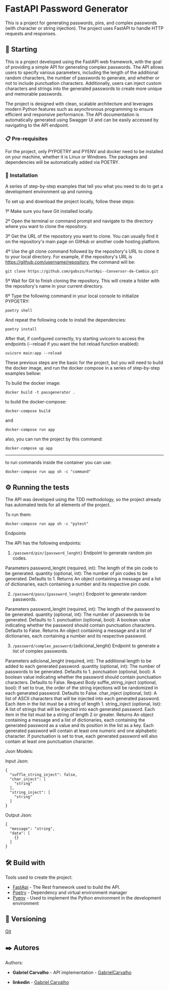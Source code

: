 # FastAPI Password Generator

This is a project for generating passwords, pins, and complex passwords (with character or string injection). The project uses FastAPI to handle HTTP requests and responses.

## 🚀 Starting

This is a project developed using the FastAPI web framework, with the goal of providing a simple API for generating complex passwords. The API allows users to specify various parameters, including the length of the additional random characters, the number of passwords to generate, and whether or not to include punctuation characters. Additionally, users can inject custom characters and strings into the generated passwords to create more unique and memorable passwords.

The project is designed with clean, scalable architecture and leverages modern Python features such as asynchronous programming to ensure efficient and responsive performance. The API documentation is automatically generated using Swagger UI and can be easily accessed by navigating to the API endpoint.

### 📋 Pre-requisites

For the project, only PYPOETRY and PYENV and docker need to be installed on your machine, whether it is Linux or Windows. The packages and dependencies will be automatically added via POETRY.

### 🔧 Installation

A series of step-by-step examples that tell you what you need to do to get a development environment up and running.

To set up and download the project locally, follow these steps:

1º Make sure you have Git installed locally.

2º Open the terminal or command prompt and navigate to the directory where you want to clone the repository.

3º Get the URL of the repository you want to clone. You can usually find it on the repository's main page on GitHub or another code hosting platform.

4º Use the git clone command followed by the repository's URL to clone it to your local directory. For example, if the repository's URL is https://github.com/username/repository, the command will be:

```
git clone https://github.com/gabszs/FastApi--Conversor-de-Cambio.git
```

5º Wait for Git to finish cloning the repository. This will create a folder with the repository's name in your current directory.

6º Type the following command in your local console to initialize PYPOETRY:

```
poetry shell
```

And repeat the following code to install the dependencies:

```
poetry install
```

After that, if configured correctly, try starting uvicorn to access the endpoints (--reload if you want the hot reload function enabled):

```
uvicorn main:app --reload
```

These previous steps are the basic for the project, but you will need to build the docker image, and run the docker compose in a series of step-by-step examples bellow:

To build the docker image:

```
docker build -t passgenerator .
```

to build the docker-compose:

```
docker-compose build
```

and

```
docker-compose run app
```

also, you can run the project by this command:

```
docker-compose up app
```

---

to run commands inside the container you can use:

```
docker-compose run app sh -c "command"
```

## ⚙️ Running the tests

The API was developed using the TDD methodology, so the project already has automated tests for all elements of the project.

To run them:

```
docker-compose run app sh -c "pytest"
```

Endpoints

The API has the following endpoints:

1. `/password/pin/{password_lenght}`
   Endpoint to generate random pin codes.

Parameters
password_lenght (required, int): The length of the pin code to be generated.
quantity (optional, int): The number of pin codes to be generated. Defaults to 1.
Returns
An object containing a message and a list of dictionaries, each containing a number and its respective pin code.

2. `/password/pass/{password_lenght}`
   Endpoint to generate random passwords.

Parameters
password_lenght (required, int): The length of the password to be generated.
quantity (optional, int): The number of passwords to be generated. Defaults to 1.
ponctuation (optional, bool): A boolean value indicating whether the password should contain punctuation characters. Defaults to False.
Returns
An object containing a message and a list of dictionaries, each containing a number and its respective password.

3. `/password/complex_password/`{adicional_lenght}
   Endpoint to generate a list of complex passwords.

Parameters
adicional_lenght (required, int): The additional length to be added to each generated password.
quantity (optional, int): The number of passwords to be generated. Defaults to 1.
ponctuation (optional, bool): A boolean value indicating whether the password should contain punctuation characters. Defaults to False.
Request Body
suffle_string_inject (optional, bool): If set to true, the order of the string injections will be randomized in each generated password. Defaults to False.
char_inject (optional, list): A list of ASCII characters that will be injected into each generated password. Each item in the list must be a string of length 1.
string_inject (optional, list): A list of strings that will be injected into each generated password. Each item in the list must be a string of length 2 or greater.
Returns
An object containing a message and a list of dictionaries, each containing the generated password as a value and its position in the list as a key. Each generated password will contain at least one numeric and one alphabetic character. If punctuation is set to true, each generated password will also contain at least one punctuation character.

Json Models:

Input Json:

```
{
  "suffle_string_inject": false,
  "char_inject": [
    "string"
  ],
  "string_inject": [
    "string"
  ]
}
```

Output Json:

```
{
  "message": "string",
  "data": [
    {}
  ]
}
```

## 🛠️ Build with

Tools used to create the project:

- [FastApi](http://www.dropwizard.io/1.0.2/docs/) - The Rest framework used to build the API.
- [Poetry](https://python-poetry.org/docs/) - Dependency and virtual environment manager
- [Pyenv](https://github.com/pyenv/pyenv) - Used to implement the Python environment in the development environment

## 📌 Versioning

[Git](https://git-scm.com/doc)

## ✒️ Autores

Authors:

- **Gabriel Carvalho** - API implementation - [GabrielCarvalho](https://github.com/gabszs)

- **linkedin** - [Gabriel Carvalho](https://www.linkedin.com/in/gabzsz/)
